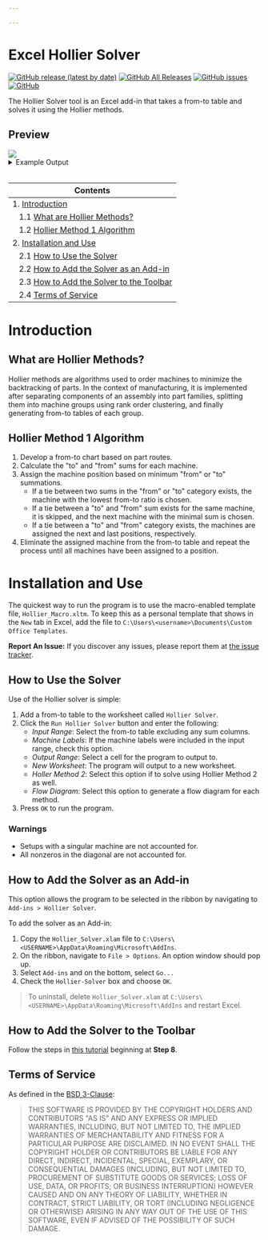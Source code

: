 ```yaml
---

---
```


# Excel Hollier Solver
[![GitHub release (latest by date)](https://img.shields.io/github/v/release/TheEric960/Excel-Hollier-Solver)](https://github.com/TheEric960/Excel-Hollier-Solver/releases/latest)
[![GitHub All Releases](https://img.shields.io/github/downloads/TheEric960/Excel-Hollier-Solver/total)](https://github.com/TheEric960/Excel-Hollier-Solver/releases/latest)
[![GitHub issues](https://img.shields.io/github/issues/TheEric960/Excel-Hollier-Solver)](https://github.com/TheEric960/Excel-Hollier-Solver/issues)
[![GitHub](https://img.shields.io/github/license/TheEric960/Excel-Hollier-Solver)](https://github.com/TheEric960/Excel-Hollier-Solver/blob/master/LICENSE)

The Hollier Solver tool is an Excel add-in that takes a from-to table and solves it using the Hollier methods.

## Preview
<img alt-text="Live Preview" src="{{site.baseurl}}/assets/img/example.gif">

<details>
  <summary>Example Output</summary>
  <img alt-text="Example Output" src="{{site.baseurl}}/assets/img/example-output.png">
</details>
<br>

|Contents|
|---|
|1. [Introduction](#introduction)|
|&nbsp;&nbsp;&nbsp;1.1 [What are Hollier Methods?](#what-are-hollier-methods)|
|&nbsp;&nbsp;&nbsp;1.2 [Hollier Method 1 Algorithm](#hollier-method-1-algorithm)|
|2. [Installation and Use](#installation-and-use)|
|&nbsp;&nbsp;&nbsp;2.1 [How to Use the Solver](#how-to-use-the-solver)|
|&nbsp;&nbsp;&nbsp;2.2 [How to Add the Solver as an Add-in](#how-to-add-the-solver-as-an-add-in)|
|&nbsp;&nbsp;&nbsp;2.3 [How to Add the Solver to the Toolbar](#how-to-add-the-solver-to-the-toolbar)|
|&nbsp;&nbsp;&nbsp;2.4 [Terms of Service](#terms-of-service)|


# Introduction

## What are Hollier Methods?
Hollier methods are algorithms used to order machines to minimize the backtracking of parts. 
In the context of manufacturing, it is implemented after separating components of an assembly 
into part families, splitting them into machine groups using rank order clustering, and finally 
generating from-to tables of each group.

## Hollier Method 1 Algorithm
1. Develop a from-to chart based on part routes. 
1. Calculate the "to" and "from" sums for each machine.
1. Assign the machine position based on minimum "from" or "to" summations.
    - If a tie between two sums in the "from" or "to" category exists, the machine with the lowest from-to ratio is chosen.
    - If a tie between a "to" and "from" sum exists for the same machine, it is skipped, and the next machine with the minimal sum is chosen.
    - If a tie between a "to" and "from" category exists, the machines are assigned the next and last positions, respectively.
1. Eliminate the assigned machine from the from-to table and repeat the process until all machines have been assigned to a position.


# Installation and Use
The quickest way to run the program is to use the macro-enabled template file, 
`Hollier_Macro.xltm`. To keep this as a personal template that shows in the `New` 
tab in Excel, add the file to `C:\Users\<username>\Documents\Custom Office Templates`.

**Report An Issue:** If you discover any issues, please report them at [the issue tracker](https://github.com/TheEric960/Excel-Hollier-Solver/issues).

## How to Use the Solver
Use of the Hollier solver is simple:
1. Add a from-to table to the worksheet called `Hollier Solver`.
1. Click the `Run Hollier Solver` button and enter the following:
    - *Input Range*: Select the from-to table excluding any sum columns.
    - *Machine Labels*: If the machine labels were included in the input range, check this option.
    - *Output Range*: Select a cell for the program to output to.
    - *New Worksheet*: The program will output to a new worksheet.
    - *Holler Method 2*: Select this option if to solve using Hollier Method 2 as well.
    - *Flow Diagram*: Select this option to generate a flow diagram for each method.
1. Press `OK` to run the program.

### Warnings
 - Setups with a singular machine are not accounted for.
 - All nonzeros in the diagonal are not accounted for.

## How to Add the Solver as an Add-in
This option allows the program to be selected in the ribbon by navigating to `Add-ins > Hollier Solver`.

To add the solver as an Add-in:
1. Copy the `Hollier_Solver.xlam` file to `C:\Users\<USERNAME>\AppData\Roaming\Microsoft\AddIns`.
1. On the ribbon, navigate to `File > Options`. An option window should pop up.
1. Select `Add-ins` and on the bottom, select `Go...`
1. Check the `Hollier-Solver` box and choose `OK`.

> To uninstall, delete `Hollier_Solver.xlam` at `C:\Users\<USERNAME>\AppData\Roaming\Microsoft\AddIns` 
and restart Excel.

## How to Add the Solver to the Toolbar
Follow the steps in [this tutorial](https://www.excel-easy.com/vba/examples/add-a-macro-to-the-toolbar.html) 
beginning at **Step 8**.

## Terms of Service
As defined in the [BSD 3-Clause](https://github.com/TheEric960/Excel-Hollier-Solver/blob/master/LICENSE):

>THIS SOFTWARE IS PROVIDED BY THE COPYRIGHT HOLDERS AND CONTRIBUTORS "AS IS"
AND ANY EXPRESS OR IMPLIED WARRANTIES, INCLUDING, BUT NOT LIMITED TO, THE
IMPLIED WARRANTIES OF MERCHANTABILITY AND FITNESS FOR A PARTICULAR PURPOSE ARE
DISCLAIMED. IN NO EVENT SHALL THE COPYRIGHT HOLDER OR CONTRIBUTORS BE LIABLE
FOR ANY DIRECT, INDIRECT, INCIDENTAL, SPECIAL, EXEMPLARY, OR CONSEQUENTIAL
DAMAGES (INCLUDING, BUT NOT LIMITED TO, PROCUREMENT OF SUBSTITUTE GOODS OR
SERVICES; LOSS OF USE, DATA, OR PROFITS; OR BUSINESS INTERRUPTION) HOWEVER
CAUSED AND ON ANY THEORY OF LIABILITY, WHETHER IN CONTRACT, STRICT LIABILITY,
OR TORT (INCLUDING NEGLIGENCE OR OTHERWISE) ARISING IN ANY WAY OUT OF THE USE
OF THIS SOFTWARE, EVEN IF ADVISED OF THE POSSIBILITY OF SUCH DAMAGE.
